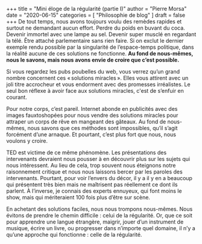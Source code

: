 +++
title      = "Mini éloge de la régularité (partie I)"
author     = "Pierre Morsa"
date       = "2020-06-15"
categories = [ "Philosophie de blog" ]
draft      = false
+++
De tout temps, nous avons toujours voulu des remèdes rapides et surtout ne demandant aucun effort. Perdre du poids en buvant du coca. Devenir immortel avec une lampe au sel. Devenir super musclé en regardant la télé. Être attaché parlementaire sans rien faire. Si on exclut le dernier exemple rendu possible par la singularité de l’espace-temps politique, dans la réalité aucune de ces solutions ne fonctionne. **Au fond de nous-mêmes, nous le savons, mais nous avons envie de croire que c’est possible.**

Si vous regardez les pubs poubelles du web, vous verrez qu’un grand nombre concernent ces « solutions miracles ». Elles vous attirent avec un joli titre accrocheur et vous endorment avec des promesses irréalistes. Le seul bon réflexe à avoir face aux solutions miracles, c'est de s’enfuir en courant.

Pour notre corps, c’est pareil. Internet abonde en publicités avec des images fauxtoshopées pour nous vendre des solutions miracles pour attraper un corps de rêve en mangeant des gâteaux. Au fond de nous-mêmes, nous savons que ces méthodes sont impossibles, qu’il s’agit forcément d’une arnaque. Et pourtant, c’est plus fort que nous, nous voulons y croire. 

TED est victime de ce même phénomène. Les présentations des intervenants devraient nous pousser à en découvrir plus sur les sujets qui nous intéressent. Au lieu de cela, trop souvent nous éteignons notre raisonnement critique et nous nous laissons bercer par les paroles des intervenants. Pourtant, pour voir l’envers du décor, il y a il y en a beaucoup qui présentent très bien mais ne maîtrisent pas réellement ce dont ils parlent. À l’inverse, je connais des experts ennuyeux, qui font moins le show, mais qui mériteraient 100 fois plus d’être sur scène.

En achetant des solutions faciles, nous nous trompons nous-mêmes. Nous évitons de prendre le chemin difficile : celui de la régularité. Or, que ce soit pour apprendre une langue étrangère, maigrir, jouer d’un instrument de musique, écrire un livre, ou progresser dans n’importe quel domaine, il n’y a qu’une approche qui fonctionne : celle de la régularité.
